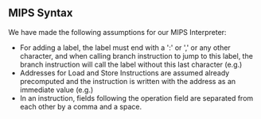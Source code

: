 ## MIPS Syntax

We have made the following assumptions for our MIPS Interpreter:

-   For adding a label, the label must end with a ':' or ',' or any other character, and when calling branch instruction to jump to this label, the branch instruction will call the label without this last character (e.g.)
-   Addresses for Load and Store Instructions are assumed already precomputed and the instruction is written with the address as an immediate value (e.g.)
-   In an instruction, fields following the operation field are separated from each other by a comma and a space.
